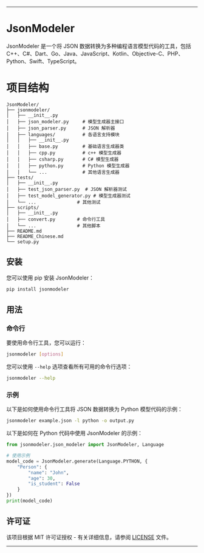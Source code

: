 
---

# JsonModeler

JsonModeler 是一个将 JSON 数据转换为多种编程语言模型代码的工具，包括 C++、C#、Dart、Go、Java、JavaScript、Kotlin、Objective-C、PHP、Python、Swift、TypeScript。

# 项目结构

```
JsonModeler/
├── jsonmodeler/
│   ├── __init__.py
│   ├── json_modeler.py     # 模型生成器主接口
│   ├── json_parser.py      # JSON 解析器
│   ├── languages/          # 各语言支持模块
│   │   ├── __init__.py
│   │   ├── base.py         # 基础语言生成器类
│   │   ├── cpp.py          # c++ 模型生成器
│   │   ├── csharp.py       # C# 模型生成器
│   │   ├── python.py       # Python 模型生成器
│   │   └── ...             # 其他语言生成器
├── tests/
│   ├── __init__.py
│   ├── test_json_parser.py  # JSON 解析器测试
│   ├── test_model_generator.py # 模型生成器测试
│   └── ...               # 其他测试
├── scripts/
│   ├── __init__.py
│   ├── convert.py        # 命令行工具
│   └── ...               # 其他脚本
├── README.md
├── README_Chinese.md
└── setup.py
```

## 安装

您可以使用 pip 安装 JsonModeler：

```bash
pip install jsonmodeler
```

## 用法

### 命令行

要使用命令行工具，您可以运行：

```bash
jsonmodeler [options]
```

您可以使用 `--help` 选项查看所有可用的命令行选项：

```bash
jsonmodeler --help
```

### 示例

以下是如何使用命令行工具将 JSON 数据转换为 Python 模型代码的示例：

```bash
jsonmodeler example.json -l python -o output.py
```

以下是如何在 Python 代码中使用 JsonModeler 的示例：

```python
from jsonmodeler.json_modeler import JsonModeler, Language

# 使用示例
model_code = JsonModeler.generate(Language.PYTHON, {
    "Person": {
        "name": "John",
        "age": 30,
        "is_student": False
    }
})
print(model_code)
```

## 许可证

该项目根据 MIT 许可证授权 - 有关详细信息，请参阅 [LICENSE](LICENSE) 文件。

---
